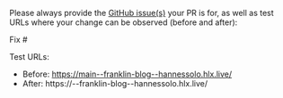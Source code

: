Please always provide the [GitHub issue(s)](../issues) your PR is for, as well as test URLs where your change can be observed (before and after):

Fix #<gh-issue-id>

Test URLs:
- Before: https://main--franklin-blog--hannessolo.hlx.live/
- After: https://<branch>--franklin-blog--hannessolo.hlx.live/
